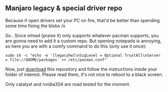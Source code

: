 ## Manjaro legacy & special driver repo

Because if open drivers set your PC on fire, that'd be better than spending some time fixing the blobs /s

So.. Since mhwd (praise it) only supports whatever pacman supports, you are gonna need to add it a custom repo. 
But opening notepads is annoying, so here you are with a comfy command to do this (only use it once):

`sudo sh -c "echo -e '[legacyhw]\nSigLevel = Optional TrustAll\nServer = file://$HOME/packages' >> /etc/pacman.conf"`

Now, just [download](https://github.com/mirh/packages-legacy/archive/master.zip) this repository and follow the instructions inside your folder of interest. 
Please read them, it's not nice to reboot to a black screen.

Only catalyst and nvidia304 are road tested for the moment.
